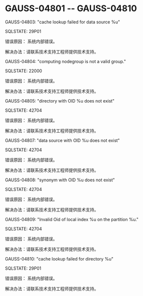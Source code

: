 # GAUSS-04801 -- GAUSS-04810<a name="ZH-CN_TOPIC_0000001162740206"></a>

GAUSS-04803: "cache lookup failed for data source %u"

SQLSTATE: 29P01

错误原因： 系统内部错误。

解决办法：请联系技术支持工程师提供技术支持。

GAUSS-04804: "computing nodegroup is not a valid group."

SQLSTATE: 22000

错误原因： 系统内部错误。

解决办法：请联系技术支持工程师提供技术支持。

GAUSS-04805: "directory with OID %u does not exist"

SQLSTATE: 42704

错误原因： 系统内部错误。

解决办法：请联系技术支持工程师提供技术支持。

GAUSS-04807: "data source with OID %u does not exist"

SQLSTATE: 42704

错误原因： 系统内部错误。

解决办法：请联系技术支持工程师提供技术支持。

GAUSS-04808: "synonym with OID %u does not exist"

SQLSTATE: 42704

错误原因： 系统内部错误。

解决办法：请联系技术支持工程师提供技术支持。

GAUSS-04809: "Invalid Oid of local index %u on the partition %u."

SQLSTATE: 42704

错误原因： 系统内部错误。

解决办法：请联系技术支持工程师提供技术支持。

GAUSS-04810: "cache lookup failed for directory %u"

SQLSTATE: 29P01

错误原因： 系统内部错误。

解决办法：请联系技术支持工程师提供技术支持。

